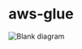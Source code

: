 # aws-glue
![Blank diagram](https://github.com/user-attachments/assets/2d496d74-ee82-47c3-a305-d9f8dda505d6)
